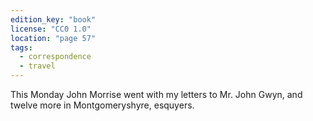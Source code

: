 ```yaml
---
edition_key: "book"
license: "CC0 1.0"
location: "page 57"
tags:
  - correspondence
  - travel
---
```

This Monday John
Morrise went with my letters to Mr. John Gwyn, and twelve more
in Montgomeryshyre, esquyers.

